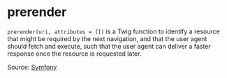 # prerender

`prerender(uri, attributes = [])` is a Twig function to identify a resource that might be required by the next
navigation, and that the user agent should fetch and execute, such that the user agent can deliver a faster response
once the resource is requested later.

Source: [Symfony](https://symfony.com/doc/current/web_link.html#resource-hints)